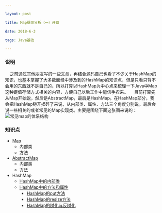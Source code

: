 ```yaml
---

layout: post

title: Map框架分析（一）开篇

date: 2018-6-3

tags: Java基础

---
```


### 说明
&nbsp;&nbsp;&nbsp;&nbsp;之前通过其他朋友写的一些文章，再结合源码自己也看了不少关于HashMap的知识，也基本掌握了大多数面经中涉及到的HashMap的知识点，但是只看只背不会用的东西就不是自己的，所以打算以HashMap为中心点来梳理一下Java中Map这种键值存储方式相关的内容，方便自己以后工作中能信手捏来。
&nbsp;&nbsp;&nbsp;&nbsp;目前打算先从Map开始说，然后是AbstractMap，最后是HashMap。在HashMap部分，我会把HashMap掰开揉碎了来说，从内部类、属性、方法三个角度分别说。最后会说一些相关的或者常见的Map实现类。主要是围绕下面这张图来说的：
![常见map的体系结构](https://github.com/heshengbang/heshengbang.github.io/raw/master/images/javabasic/HashMap源码分析/常见map的体系结构.jpg)

### 知识点
- [Map]()
	- 内部类
	- 方法
- [AbstractMap]()
	- 内部类
	- 方法
- HashMap
	- [HashMap中的内部类]()
	- [HashMap中的方法和属性]()
		- [HashMap的put方法]()
		- [HashMap的resize方法]()
		- [HashMap的树化与反树化]()